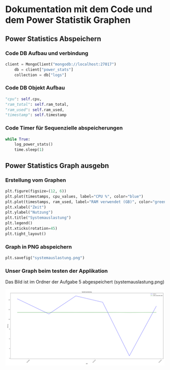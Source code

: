 # Dokumentation mit dem Code und dem Power Statistik Graphen
## Power Statistics Abspeichern

### Code DB Aufbau und verbindung

```py
client = MongoClient("mongodb://localhost:27017")
    db = client["power_stats"]
    collection = db["logs"]
```

### Code DB Objekt Aufbau

```py
"cpu": self.cpu,
"ram_total": self.ram_total,
"ram_used": self.ram_used,
"timestamp": self.timestamp
```

### Code Timer für Sequenzielle abspeicherungen

```py
while True:
    log_power_stats()
    time.sleep(1)

```

## Power Statistics Graph ausgebn

### Erstellung vom Graphen

```py
plt.figure(figsize=(12, 6))
plt.plot(timestamps, cpu_values, label="CPU %", color="blue")
plt.plot(timestamps, ram_used, label="RAM verwendet (GB)", color="green")
plt.xlabel("Zeit")
plt.ylabel("Nutzung")
plt.title("Systemauslastung")
plt.legend()
plt.xticks(rotation=45)
plt.tight_layout()
```

### Graph in PNG abspeichern

```py
plt.savefig("systemauslastung.png")
```

### Unser Graph beim testen der Applikation
Das Bild ist im Ordner der Aufgabe 5 abgespeichert (systemauslastung.png)

![Systemauslastung](../systemauslastung.png)



